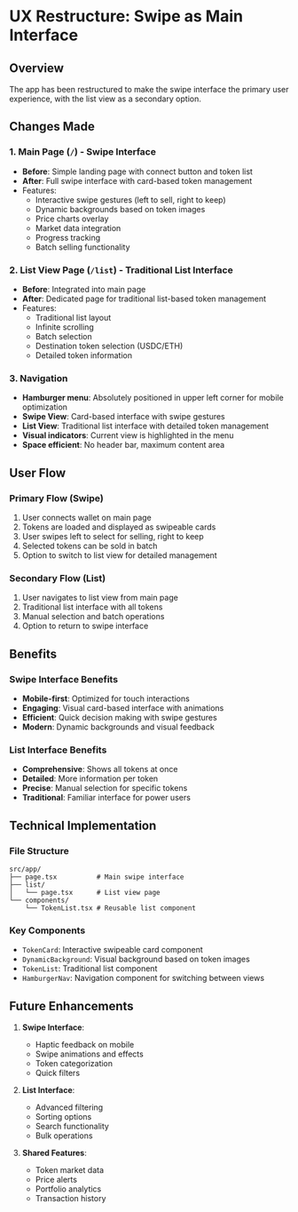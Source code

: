 # UX Restructure: Swipe as Main Interface

## Overview

The app has been restructured to make the swipe interface the primary user experience, with the list view as a secondary option.

## Changes Made

### 1. Main Page (`/`) - Swipe Interface
- **Before**: Simple landing page with connect button and token list
- **After**: Full swipe interface with card-based token management
- Features:
  - Interactive swipe gestures (left to sell, right to keep)
  - Dynamic backgrounds based on token images
  - Price charts overlay
  - Market data integration
  - Progress tracking
  - Batch selling functionality

### 2. List View Page (`/list`) - Traditional List Interface
- **Before**: Integrated into main page
- **After**: Dedicated page for traditional list-based token management
- Features:
  - Traditional list layout
  - Infinite scrolling
  - Batch selection
  - Destination token selection (USDC/ETH)
  - Detailed token information

### 3. Navigation
- **Hamburger menu**: Absolutely positioned in upper left corner for mobile optimization
- **Swipe View**: Card-based interface with swipe gestures
- **List View**: Traditional list interface with detailed token management
- **Visual indicators**: Current view is highlighted in the menu
- **Space efficient**: No header bar, maximum content area

## User Flow

### Primary Flow (Swipe)
1. User connects wallet on main page
2. Tokens are loaded and displayed as swipeable cards
3. User swipes left to select for selling, right to keep
4. Selected tokens can be sold in batch
5. Option to switch to list view for detailed management

### Secondary Flow (List)
1. User navigates to list view from main page
2. Traditional list interface with all tokens
3. Manual selection and batch operations
4. Option to return to swipe interface

## Benefits

### Swipe Interface Benefits
- **Mobile-first**: Optimized for touch interactions
- **Engaging**: Visual card-based interface with animations
- **Efficient**: Quick decision making with swipe gestures
- **Modern**: Dynamic backgrounds and visual feedback

### List Interface Benefits
- **Comprehensive**: Shows all tokens at once
- **Detailed**: More information per token
- **Precise**: Manual selection for specific tokens
- **Traditional**: Familiar interface for power users

## Technical Implementation

### File Structure
```
src/app/
├── page.tsx          # Main swipe interface
├── list/
│   └── page.tsx      # List view page
└── components/
    └── TokenList.tsx # Reusable list component
```

### Key Components
- `TokenCard`: Interactive swipeable card component
- `DynamicBackground`: Visual background based on token images
- `TokenList`: Traditional list component
- `HamburgerNav`: Navigation component for switching between views

## Future Enhancements

1. **Swipe Interface**:
   - Haptic feedback on mobile
   - Swipe animations and effects
   - Token categorization
   - Quick filters

2. **List Interface**:
   - Advanced filtering
   - Sorting options
   - Search functionality
   - Bulk operations

3. **Shared Features**:
   - Token market data
   - Price alerts
   - Portfolio analytics
   - Transaction history 